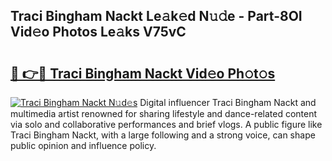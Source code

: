 ## Traci Bingham Nackt Le𝚊k𝚎d N𝚞𝚍e - Part-8OI Vid𝚎o Photos Le𝚊ks V75vC

# <h2><a href="http://fbaskjz.evod.top/?m=Traci+Bingham+Nackt">🔗 👉🔴 Traci Bingham Nackt Vid𝚎o Ph𝚘t𝚘s</a></h2>

[![Traci Bingham Nackt N𝚞d𝚎s](https://i.imgur.com/8V9OHl7.gif)](http://fbaskjz.evod.top/?m=Traci+Bingham+Nackt)
Digital influencer Traci Bingham Nackt and multimedia artist renowned for sharing lifestyle and dance-related content via solo and collaborative performances and brief vlogs. A public figure like Traci Bingham Nackt, with a large following and a strong voice, can shape public opinion and influence policy. 
